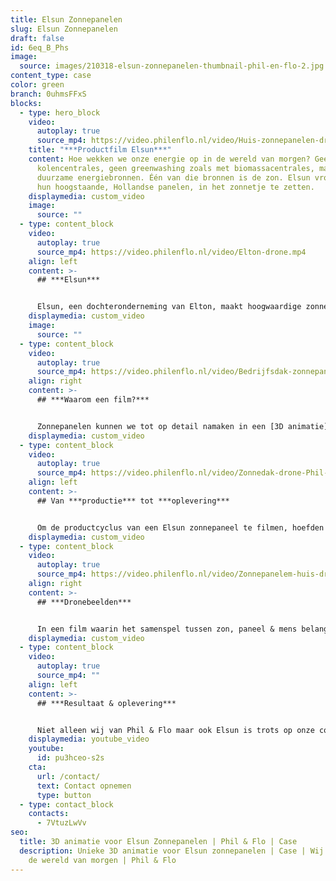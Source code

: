 ```yaml
---
title: Elsun Zonnepanelen
slug: Elsun Zonnepanelen
draft: false
id: 6eq_B_Phs
image:
  source: images/210318-elsun-zonnepanelen-thumbnail-phil-en-flo-2.jpg
content_type: case
color: green
branch: 0uhmsFFxS
blocks:
  - type: hero_block
    video:
      autoplay: true
      source_mp4: https://video.philenflo.nl/video/Huis-zonnepanelen-drone-shot.mp4
    title: "***Productfilm Elsun***"
    content: Hoe wekken we onze energie op in de wereld van morgen? Geen
      kolencentrales, geen greenwashing zoals met biomassacentrales, maar échte
      duurzame energiebronnen. Één van die bronnen is de zon. Elsun vroeg ons om
      hun hoogstaande, Hollandse panelen, in het zonnetje te zetten.
    displaymedia: custom_video
    image:
      source: ""
  - type: content_block
    video:
      autoplay: true
      source_mp4: https://video.philenflo.nl/video/Elton-drone.mp4
    align: left
    content: >-
      ## ***Elsun***


      Elsun, een dochteronderneming van Elton, maakt hoogwaardige zonnepanelen. Het unieke aan Elsun is dat de productie niet wordt uitbesteed, maar binnenshuis, in Nederland plaats vindt. Dit betekent een perfecte kwaliteitscontrole op een écht Nederlands topproduct.
    displaymedia: custom_video
    image:
      source: ""
  - type: content_block
    video:
      autoplay: true
      source_mp4: https://video.philenflo.nl/video/Bedrijfsdak-zonnepanelen-drone.mp4
    align: right
    content: >-
      ## ***Waarom een film?***


      Zonnepanelen kunnen we tot op detail namaken in een [3D animatie](https://www.philenflo.nl/3d-animatie-laten-maken/). We kunnen zelfs een hele stad met zonnepanelen animeren. Maar als een product zich zo goed leent voor een film, dan is het zonde om niet de reflectie van een Drentse lentezon op een zonnepaneel te komen filmen. De hoeveelheid details, niet zo zeer in de techniek van een zonnepaneel, maar in de achtergrond van een filmshot dat is waardoor mensen aangegrepen worden. Iedereen houdt van de warme zon. Deze herkenbare warmte staat centraal in de film.
    displaymedia: custom_video
  - type: content_block
    video:
      autoplay: true
      source_mp4: https://video.philenflo.nl/video/Zonnedak-drone-Phil-en-Flo.mp4
    align: left
    content: >-
      ## Van ***productie*** tot ***oplevering***


      Om de productcyclus van een Elsun zonnepaneel te filmen, hoefden we geen lange reizen te maken. Alles was te vinden in het prachtige Drentse Roden. Hier vindt de productie plaats van de Elsun zonnepanelen. Vervolgens hoef je maar één trap op, naar het dak, om te zien hoe Elsun 100% CO2 neutraal kan produceren. Een zee aan zonnepanelen bedekken het dak. Maar ook op het dak van museum Kinderwereld in het centrum van Roden, straalt de zon op de panelen van Elsun. Overal in het dorp zie je het succes van Elsun terug.
    displaymedia: custom_video
  - type: content_block
    video:
      autoplay: true
      source_mp4: https://video.philenflo.nl/video/Zonnepanelem-huis-droneshot.mp4
    align: right
    content: >-
      ## ***Dronebeelden***


      In een film waarin het samenspel tussen zon, paneel & mens belangrijk is, maken we slim gebruik van 4k dronebeelden afgewisseld met beelden op de grond. Zo kunnen we niet alleen elk detail in de productie weergeven, maar ook prachtige totaalshots maken van daken vol glinsterende zonnepanelen.
    displaymedia: custom_video
  - type: content_block
    video:
      autoplay: true
      source_mp4: ""
    align: left
    content: >-
      ## ***Resultaat & oplevering***


      Niet alleen wij van Phil & Flo maar ook Elsun is trots op onze coproductie. Een nauwe samenwerking geeft het mooiste resultaat en dat blijkt ook weer in dit project. De promotiefilm voor Elsun is opgeleverd inclusief ondertiteling, en een vijftal social media teasers. Deze teasers helpen onder andere om gefaseerd de content uit te rollen op social media en hiermee de impact van de film te vergroten. Op naar de wereld van morgen!
    displaymedia: youtube_video
    youtube:
      id: pu3hceo-s2s
    cta:
      url: /contact/
      text: Contact opnemen
      type: button
  - type: contact_block
    contacts:
      - 7VtuzLwVv
seo:
  title: 3D animatie voor Elsun Zonnepanelen | Phil & Flo | Case
  description: Unieke 3D animatie voor Elsun zonnepanelen | Case | Wij verbeelden
    de wereld van morgen | Phil & Flo
---
```

